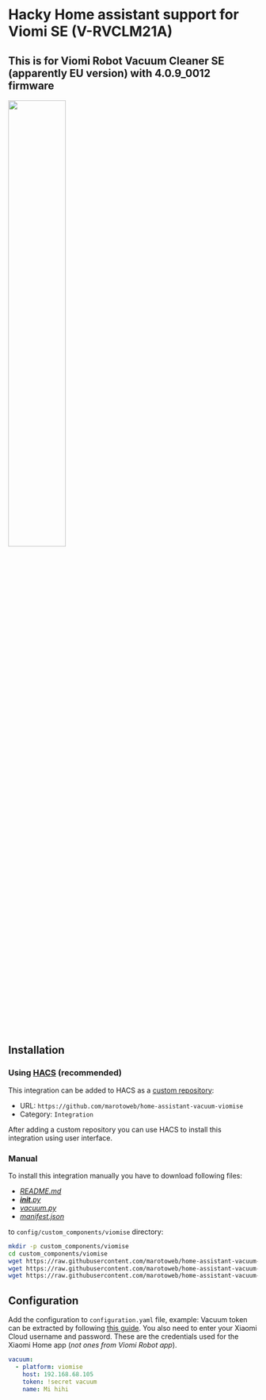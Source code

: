 # Hacky Home assistant support for Viomi SE (V-RVCLM21A)

## This is for Viomi Robot Vacuum Cleaner SE (apparently EU version) with 4.0.9_0012 firmware

<img src="http://smart-orange.com/img/brands/20-viomi-logo-icon.svg" width=48%> 

## Installation

### Using [HACS](https://hacs.xyz/) (recommended)

This integration can be added to HACS as a [custom repository](https://hacs.xyz/docs/faq/custom_repositories):
* URL: `https://github.com/marotoweb/home-assistant-vacuum-viomise`
* Category: `Integration`

After adding a custom repository you can use HACS to install this integration using user interface.

### Manual

To install this integration manually you have to download following files:

* [*README.md*](https://raw.githubusercontent.com/marotoweb/home-assistant-vacuum-viomise/master/custom_components/viomise/README.md)
* [*__init__.py*](https://raw.githubusercontent.com/marotoweb/home-assistant-vacuum-viomise/master/custom_components/viomise/__init__.py)
* [*vacuum.py*](https://raw.githubusercontent.com/marotoweb/home-assistant-vacuum-viomise/master/custom_components/viomise/vacuum.py)
* [*manifest.json*](https://raw.githubusercontent.com/marotoweb/home-assistant-vacuum-viomise/master/custom_components/viomise/manifest.json)

to `config/custom_components/viomise` directory:

```bash
mkdir -p custom_components/viomise
cd custom_components/viomise
wget https://raw.githubusercontent.com/marotoweb/home-assistant-vacuum-viomise/master/custom_components/viomise/vacuum.py
wget https://raw.githubusercontent.com/marotoweb/home-assistant-vacuum-viomise/master/custom_components/viomise/__init__.py
wget https://raw.githubusercontent.com/marotoweb/home-assistant-vacuum-viomise/master/custom_components/viomise/manifest.json
```

## Configuration

Add the configuration to `configuration.yaml` file, example:
Vacuum token can be extracted by following [this guide](https://www.home-assistant.io/integrations/xiaomi_miio/#retrieving-the-access-token).
You also need to enter your Xiaomi Cloud username and password.
These are the credentials used for the Xiaomi Home app (_not ones from Viomi Robot app_).

```yaml
vacuum:
  - platform: viomise
    host: 192.168.68.105
    token: !secret vacuum
    name: Mi hihi
```
